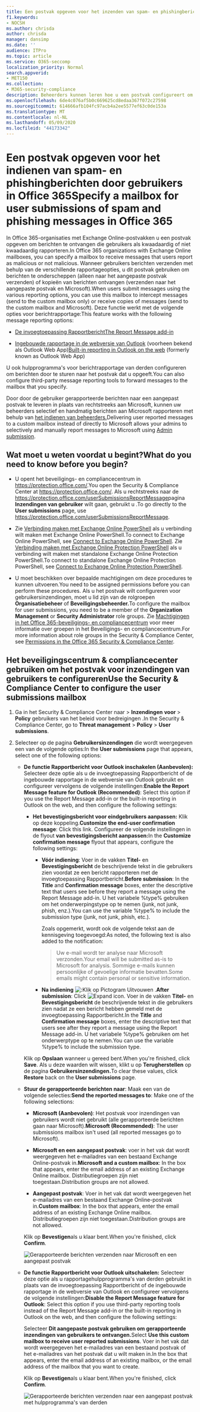 ```yaml
---
title: Een postvak opgeven voor het inzenden van spam- en phishingberichten door gebruikers
f1.keywords:
- NOCSH
ms.author: chrisda
author: chrisda
manager: dansimp
ms.date: ''
audience: ITPro
ms.topic: article
ms.service: O365-seccomp
localization_priority: Normal
search.appverid:
- MET150
ms.collection:
- M365-security-compliance
description: Beheerders kunnen leren hoe u een postvak configureert om spam- en phishing-e-mail te verzamelen die door gebruikers wordt gerapporteerd.
ms.openlocfilehash: 6de4c076af5b0c669625cd8edaa367f072c27598
ms.sourcegitcommit: 614666afb104fc97acb4a2ee5577ef63c0de153a
ms.translationtype: MT
ms.contentlocale: nl-NL
ms.lasthandoff: 05/09/2020
ms.locfileid: "44173342"
---
```

# <a name="specify-a-mailbox-for-user-submissions-of-spam-and-phishing-messages-in-office-365"></a><span data-ttu-id="abee9-103">Een postvak opgeven voor het indienen van spam- en phishingberichten door gebruikers in Office 365</span><span class="sxs-lookup"><span data-stu-id="abee9-103">Specify a mailbox for user submissions of spam and phishing messages in Office 365</span></span>

<span data-ttu-id="abee9-104">In Office 365-organisaties met Exchange Online-postvakken u een postvak opgeven om berichten te ontvangen die gebruikers als kwaadaardig of niet kwaadaardig rapporteren.</span><span class="sxs-lookup"><span data-stu-id="abee9-104">In Office 365 organizations with Exchange Online mailboxes, you can specify a mailbox to receive messages that users report as malicious or not malicious.</span></span> <span data-ttu-id="abee9-105">Wanneer gebruikers berichten verzenden met behulp van de verschillende rapportageopties, u dit postvak gebruiken om berichten te onderscheppen (alleen naar het aangepaste postvak verzenden) of kopieën van berichten ontvangen (verzenden naar het aangepaste postvak en Microsoft).</span><span class="sxs-lookup"><span data-stu-id="abee9-105">When users submit messages using the various reporting options, you can use this mailbox to intercept messages (send to the custom mailbox only) or receive copies of messages (send to the custom mailbox and Microsoft).</span></span> <span data-ttu-id="abee9-106">Deze functie werkt met de volgende opties voor berichtrapportage:</span><span class="sxs-lookup"><span data-stu-id="abee9-106">This feature works with the following message reporting options:</span></span>

- [<span data-ttu-id="abee9-107">De invoegtoepassing Rapportbericht</span><span class="sxs-lookup"><span data-stu-id="abee9-107">The Report Message add-in</span></span>](enable-the-report-message-add-in.md)

- <span data-ttu-id="abee9-108">[Ingebouwde rapportage in de webversie van Outlook](report-junk-email-and-phishing-scams-in-outlook-on-the-web-eop.md) (voorheen bekend als Outlook Web App)</span><span class="sxs-lookup"><span data-stu-id="abee9-108">[Built-in reporting in Outlook on the web](report-junk-email-and-phishing-scams-in-outlook-on-the-web-eop.md) (formerly known as Outlook Web App)</span></span>

<span data-ttu-id="abee9-109">U ook hulpprogramma's voor berichtrapportage van derden configureren om berichten door te sturen naar het postvak dat u opgeeft.</span><span class="sxs-lookup"><span data-stu-id="abee9-109">You can also configure third-party message reporting tools to forward messages to the mailbox that you specify.</span></span>

<span data-ttu-id="abee9-110">Door door de gebruiker gerapporteerde berichten naar een aangepast postvak te leveren in plaats van rechtstreeks aan Microsoft, kunnen uw beheerders selectief en handmatig berichten aan Microsoft rapporteren met behulp van [het indienen van beheerders.](admin-submission.md)</span><span class="sxs-lookup"><span data-stu-id="abee9-110">Delivering user reported messages to a custom mailbox instead of directly to Microsoft allows your admins to selectively and manually report messages to Microsoft using [Admin submission](admin-submission.md).</span></span>

## <a name="what-do-you-need-to-know-before-you-begin"></a><span data-ttu-id="abee9-111">Wat moet u weten voordat u begint?</span><span class="sxs-lookup"><span data-stu-id="abee9-111">What do you need to know before you begin?</span></span>

- <span data-ttu-id="abee9-112">U opent het beveiligings- en compliancecentrum in <https://protection.office.com/>.</span><span class="sxs-lookup"><span data-stu-id="abee9-112">You open the Security & Compliance Center at <https://protection.office.com/>.</span></span> <span data-ttu-id="abee9-113">Als u rechtstreeks naar de <https://protection.office.com/userSubmissionsReportMessage>pagina **Inzendingen van gebruiker** wilt gaan, gebruikt u .</span><span class="sxs-lookup"><span data-stu-id="abee9-113">To go directly to the **User submissions** page, use <https://protection.office.com/userSubmissionsReportMessage>.</span></span>

- <span data-ttu-id="abee9-114">Zie [Verbinding maken met Exchange Online PowerShell](https://docs.microsoft.com/powershell/exchange/exchange-online/connect-to-exchange-online-powershell/connect-to-exchange-online-powershell) als u verbinding wilt maken met Exchange Online PowerShell.</span><span class="sxs-lookup"><span data-stu-id="abee9-114">To connect to Exchange Online PowerShell, see [Connect to Exchange Online PowerShell](https://docs.microsoft.com/powershell/exchange/exchange-online/connect-to-exchange-online-powershell/connect-to-exchange-online-powershell).</span></span> <span data-ttu-id="abee9-115">Zie [Verbinding maken met Exchange Online Protection PowerShell](https://docs.microsoft.com/powershell/exchange/exchange-eop/connect-to-exchange-online-protection-powershell) als u verbinding wilt maken met standalone Exchange Online Protection PowerShell.</span><span class="sxs-lookup"><span data-stu-id="abee9-115">To connect to standalone Exchange Online Protection PowerShell, see [Connect to Exchange Online Protection PowerShell](https://docs.microsoft.com/powershell/exchange/exchange-eop/connect-to-exchange-online-protection-powershell).</span></span>

- <span data-ttu-id="abee9-116">U moet beschikken over bepaalde machtigingen om deze procedures te kunnen uitvoeren.</span><span class="sxs-lookup"><span data-stu-id="abee9-116">You need to be assigned permissions before you can perform these procedures.</span></span> <span data-ttu-id="abee9-117">Als u het postvak wilt configureren voor gebruikersinzendingen, moet u lid zijn van de rolgroepen **Organisatiebeheer** of **Beveiligingsbeheerder.**</span><span class="sxs-lookup"><span data-stu-id="abee9-117">To configure the mailbox for user submissions, you need to be a member of the **Organization Management** or **Security Administrator** role groups.</span></span> <span data-ttu-id="abee9-118">Zie [Machtigingen in het Office 365-beveiligings- en compliancecentrum](permissions-in-the-security-and-compliance-center.md) voor meer informatie over groepen in het Beveiligings- en compliancecentrum.</span><span class="sxs-lookup"><span data-stu-id="abee9-118">For more information about role groups in the Security & Compliance Center, see [Permissions in the Office 365 Security & Compliance Center](permissions-in-the-security-and-compliance-center.md).</span></span>

## <a name="use-the-security--compliance-center-to-configure-the-user-submissions-mailbox"></a><span data-ttu-id="abee9-119">Het beveiligingscentrum & compliancecenter gebruiken om het postvak voor inzendingen van gebruikers te configureren</span><span class="sxs-lookup"><span data-stu-id="abee9-119">Use the Security & Compliance Center to configure the user submissions mailbox</span></span>

1. <span data-ttu-id="abee9-120">Ga in het Security & Compliance Center naar \> **Inzendingen** **voor** \> **Policy** gebruikers van het beleid voor bedreigingen .</span><span class="sxs-lookup"><span data-stu-id="abee9-120">In the Security & Compliance Center, go to **Threat management** \> **Policy** \> **User submissions**.</span></span>

2. <span data-ttu-id="abee9-121">Selecteer op de pagina **Gebruikersinzendingen** die wordt weergegeven een van de volgende opties:</span><span class="sxs-lookup"><span data-stu-id="abee9-121">In the **User submissions** page that appears, select one of the following options:</span></span>

   - <span data-ttu-id="abee9-122">**De functie Rapportbericht voor Outlook inschakelen (Aanbevolen):** Selecteer deze optie als u de invoegtoepassing Rapportbericht of de ingebouwde rapportage in de webversie van Outlook gebruikt en configureer vervolgens de volgende instellingen:</span><span class="sxs-lookup"><span data-stu-id="abee9-122">**Enable the Report Message feature for Outlook (Recommended)**: Select this option if you use the Report Message add-in or the built-in reporting in Outlook on the web, and then configure the following settings:</span></span>

     - <span data-ttu-id="abee9-123">**Het bevestigingsbericht voor eindgebruikers aanpassen:** Klik op deze koppeling.</span><span class="sxs-lookup"><span data-stu-id="abee9-123">**Customize the end-user confirmation message**: Click this link.</span></span> <span data-ttu-id="abee9-124">Configureer de volgende instellingen in de flyout **van bevestigingsbericht aanpassen:**</span><span class="sxs-lookup"><span data-stu-id="abee9-124">In the **Customize confirmation message** flyout that appears, configure the following settings:</span></span>

       - <span data-ttu-id="abee9-125">**Vóór indiening**: Voer in de vakken **Titel-** en **Bevestigingsbericht** de beschrijvende tekst in die gebruikers zien voordat ze een bericht rapporteren met de invoegtoepassing Rapportbericht.</span><span class="sxs-lookup"><span data-stu-id="abee9-125">**Before submission**: In the **Title** and **Confirmation message** boxes, enter the descriptive text that users see before they report a message using the Report Message add-in.</span></span> <span data-ttu-id="abee9-126">U het variabele %type% gebruiken om het onderwerpingstype op te nemen (junk, not junk, phish, enz.).</span><span class="sxs-lookup"><span data-stu-id="abee9-126">You can use the variable %type% to include the submission type (junk, not junk, phish, etc.).</span></span>

         <span data-ttu-id="abee9-127">Zoals opgemerkt, wordt ook de volgende tekst aan de kennisgeving toegevoegd:</span><span class="sxs-lookup"><span data-stu-id="abee9-127">As noted, the following text is also added to the notification:</span></span>

         > <span data-ttu-id="abee9-128">Uw e-mail wordt ter analyse naar Microsoft verzonden.</span><span class="sxs-lookup"><span data-stu-id="abee9-128">Your email will be submitted as-is to Microsoft for analysis.</span></span> <span data-ttu-id="abee9-129">Sommige e-mails kunnen persoonlijke of gevoelige informatie bevatten.</span><span class="sxs-lookup"><span data-stu-id="abee9-129">Some emails might contain personal or sensitive information.</span></span>

       - <span data-ttu-id="abee9-130">**Na indiening** ![:](../../media/scc-expand-icon.png)Klik op Pictogram Uitvouwen .</span><span class="sxs-lookup"><span data-stu-id="abee9-130">**After submission**: Click ![Expand icon](../../media/scc-expand-icon.png).</span></span> <span data-ttu-id="abee9-131">Voer in de vakken **Titel-** en **Bevestigingsbericht** de beschrijvende tekst in die gebruikers zien nadat ze een bericht hebben gemeld met de invoegtoepassing Rapportbericht.</span><span class="sxs-lookup"><span data-stu-id="abee9-131">In the **Title** and **Confirmation message** boxes, enter the descriptive text that users see after they report a message using the Report Message add-in.</span></span> <span data-ttu-id="abee9-132">U het variabele %type% gebruiken om het onderwerptype op te nemen.</span><span class="sxs-lookup"><span data-stu-id="abee9-132">You can use the variable %type% to include the submission type.</span></span>

      <span data-ttu-id="abee9-133">Klik op **Opslaan** wanneer u gereed bent.</span><span class="sxs-lookup"><span data-stu-id="abee9-133">When you're finished, click **Save**.</span></span> <span data-ttu-id="abee9-134">Als u deze waarden wilt wissen, klikt u op **Terugherstellen** op de pagina **Gebruikersinzendingen.**</span><span class="sxs-lookup"><span data-stu-id="abee9-134">To clear these values, click **Restore** back on the **User submissions** page.</span></span>

   - <span data-ttu-id="abee9-135">**Stuur de gerapporteerde berichten naar**: Maak een van de volgende selecties:</span><span class="sxs-lookup"><span data-stu-id="abee9-135">**Send the reported messages to**: Make one of the following selections:</span></span>

     - <span data-ttu-id="abee9-136">**Microsoft (Aanbevolen)**: Het postvak voor inzendingen van gebruikers wordt niet gebruikt (alle gerapporteerde berichten gaan naar Microsoft).</span><span class="sxs-lookup"><span data-stu-id="abee9-136">**Microsoft (Recommended)**: The user submissions mailbox isn't used (all reported messages go to Microsoft).</span></span>

     - <span data-ttu-id="abee9-137">**Microsoft en een aangepast postvak**: voer in het vak dat wordt weergegeven het e-mailadres van een bestaand Exchange Online-postvak in.</span><span class="sxs-lookup"><span data-stu-id="abee9-137">**Microsoft and a custom mailbox**: In the box that appears, enter the email address of an existing Exchange Online mailbox.</span></span> <span data-ttu-id="abee9-138">Distributiegroepen zijn niet toegestaan.</span><span class="sxs-lookup"><span data-stu-id="abee9-138">Distribution groups are not allowed.</span></span>

     - <span data-ttu-id="abee9-139">**Aangepast postvak**: Voer in het vak dat wordt weergegeven het e-mailadres van een bestaand Exchange Online-postvak in.</span><span class="sxs-lookup"><span data-stu-id="abee9-139">**Custom mailbox**: In the box that appears, enter the email address of an existing Exchange Online mailbox.</span></span> <span data-ttu-id="abee9-140">Distributiegroepen zijn niet toegestaan.</span><span class="sxs-lookup"><span data-stu-id="abee9-140">Distribution groups are not allowed.</span></span>

     <span data-ttu-id="abee9-141">Klik op **Bevestigen**als u klaar bent.</span><span class="sxs-lookup"><span data-stu-id="abee9-141">When you're finished, click **Confirm**.</span></span>

     ![Gerapporteerde berichten verzenden naar Microsoft en een aangepast postvak](../../media/user-submission-enable-outlook-report-message.png)

   - <span data-ttu-id="abee9-143">**De functie Rapportbericht voor Outlook uitschakelen:** Selecteer deze optie als u rapportagehulpprogramma's van derden gebruikt in plaats van de invoegtoepassing Rapportbericht of de ingebouwde rapportage in de webversie van Outlook en configureer vervolgens de volgende instellingen:</span><span class="sxs-lookup"><span data-stu-id="abee9-143">**Disable the Report Message feature for Outlook**: Select this option if you use third-party reporting tools instead of the Report Message add-in or the built-in reporting in Outlook on the web, and then configure the following settings:</span></span>

     <span data-ttu-id="abee9-144">Selecteer **Dit aangepaste postvak gebruiken om gerapporteerde inzendingen van gebruikers te ontvangen.**</span><span class="sxs-lookup"><span data-stu-id="abee9-144">Select **Use this custom mailbox to receive user reported submissions**.</span></span> <span data-ttu-id="abee9-145">Voer in het vak dat wordt weergegeven het e-mailadres van een bestaand postvak of het e-mailadres van het postvak dat u wilt maken in.</span><span class="sxs-lookup"><span data-stu-id="abee9-145">In the box that appears, enter the email address of an existing mailbox, or the email address of the mailbox that you want to create.</span></span>

     <span data-ttu-id="abee9-146">Klik op **Bevestigen**als u klaar bent.</span><span class="sxs-lookup"><span data-stu-id="abee9-146">When you're finished, click **Confirm**.</span></span>

     ![Gerapporteerde berichten verzenden naar een aangepast postvak met hulpprogramma's van derden](../../media/user-submission-disable-outlook-report-message.png)
